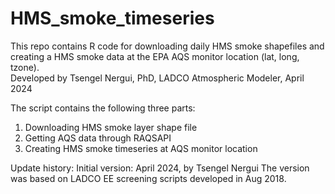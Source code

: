 # HMS_smoke_timeseries
This repo contains R code for downloading daily HMS smoke shapefiles and creating a HMS smoke data at the EPA AQS monitor location (lat, long, tzone).  
Developed by Tsengel Nergui, PhD, LADCO Atmospheric Modeler, April 2024

The script contains the following three parts:
1. Downloading HMS smoke layer shape file
2. Getting AQS data through RAQSAPI
3. Creating HMS smoke timeseries at AQS monitor location

Update history:
Initial version: April 2024, by Tsengel Nergui
The version was based on LADCO EE screening scripts developed in Aug 2018. 


